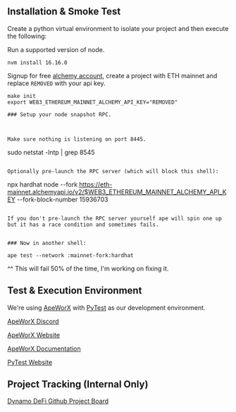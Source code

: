 ## Installation & Smoke Test

Create a python virtual environment to isolate your project and then execute the following:

Run a supported version of node.

```
nvm install 16.16.0
```

Signup for free [alchemy account](https://www.alchemy.com/), create a project with ETH mainnet and replace `REMOVED` with your api key.

```
make init
export WEB3_ETHEREUM_MAINNET_ALCHEMY_API_KEY="REMOVED"

### Setup your node snapshot RPC.



Make sure nothing is listening on port 8445.

```
sudo netstat -lntp | grep 8545
```

Optionally pre-launch the RPC server (which will block this shell):

```
npx hardhat   node   --fork https://eth-mainnet.alchemyapi.io/v2/$WEB3_ETHEREUM_MAINNET_ALCHEMY_API_KEY --fork-block-number 15936703
```

If you don't pre-launch the RPC server yourself ape will spin one up but it has a race condition and sometimes fails.


### Now in another shell:

ape test --network :mainnet-fork:hardhat
```

^^ This will fail 50% of the time, I'm working on fixing it.

## Test & Execution Environment 

We're using [ApeWorX](https://github.com/ApeWorX) with [PyTest](https://github.com/pytest-dev/pytest) as our development environment.

[ApeWorX Discord](https://discord.gg/apeworx)

[ApeWorX Website](https://www.apeworx.io/)

[ApeWorX Documentation](https://docs.apeworx.io/ape/stable/)

[PyTest Website](https://pytest.org)

## Project Tracking (Internal Only)
[Dynamo DeFi Github Project Board](https://github.com/orgs/BiggestLab/projects/6)

